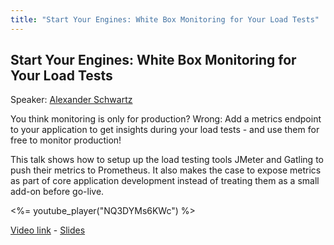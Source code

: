 ```yaml
---
title: "Start Your Engines: White Box Monitoring for Your Load Tests"
---
```


## Start Your Engines: White Box Monitoring for Your Load Tests

Speaker: [Alexander Schwartz](/2017-munich/speakers/alexander-schwartz/)

You think monitoring is only for production? Wrong: Add a metrics endpoint to your application to get insights during your load tests - and use them for free to monitor production!

This talk shows how to setup up the load testing tools JMeter and Gatling to push their metrics to Prometheus. It also makes the case to expose metrics as part of core application development instead of treating them as a small add-on before go-live.

<%= youtube_player("NQ3DYMs6KWc") %>

[Video link](https://youtu.be/NQ3DYMs6KWc) -
[Slides](/2017-munich/slides/start-your-engines-white-box-monitoring-for-load-tests.pdf)

